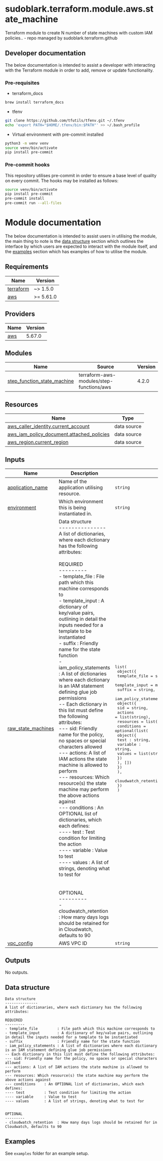 # sudoblark.terraform.module.aws.state_machine
Terraform module to create N number of state machines with custom IAM policies.. - repo managed by sudoblark.terraform.github

## Developer documentation
The below documentation is intended to assist a developer with interacting with the Terraform module in order to add,
remove or update functionality.

### Pre-requisites
* terraform_docs

```sh
brew install terraform_docs
```

* tfenv
```sh
git clone https://github.com/tfutils/tfenv.git ~/.tfenv
echo 'export PATH="$HOME/.tfenv/bin:$PATH"' >> ~/.bash_profile
```

* Virtual environment with pre-commit installed

```sh
python3 -m venv venv
source venv/bin/activate
pip install pre-commit
```
### Pre-commit hooks
This repository utilises pre-commit in order to ensure a base level of quality on every commit. The hooks
may be installed as follows:

```sh
source venv/bin/activate
pip install pre-commit
pre-commit install
pre-commit run --all-files
```

# Module documentation
The below documentation is intended to assist users in utilising the module, the main thing to note is the
[data structure](#data-structure) section which outlines the interface by which users are expected to interact with
the module itself, and the [examples](#examples) section which has examples of how to utilise the module.

<!-- BEGIN_TF_DOCS -->
## Requirements

| Name | Version |
|------|---------|
| <a name="requirement_terraform"></a> [terraform](#requirement\_terraform) | ~> 1.5.0 |
| <a name="requirement_aws"></a> [aws](#requirement\_aws) | >= 5.61.0 |

## Providers

| Name | Version |
|------|---------|
| <a name="provider_aws"></a> [aws](#provider\_aws) | 5.67.0 |

## Modules

| Name | Source | Version |
|------|--------|---------|
| <a name="module_step_function_state_machine"></a> [step\_function\_state\_machine](#module\_step\_function\_state\_machine) | terraform-aws-modules/step-functions/aws | 4.2.0 |

## Resources

| Name | Type |
|------|------|
| [aws_caller_identity.current_account](https://registry.terraform.io/providers/hashicorp/aws/latest/docs/data-sources/caller_identity) | data source |
| [aws_iam_policy_document.attached_policies](https://registry.terraform.io/providers/hashicorp/aws/latest/docs/data-sources/iam_policy_document) | data source |
| [aws_region.current_region](https://registry.terraform.io/providers/hashicorp/aws/latest/docs/data-sources/region) | data source |

## Inputs

| Name | Description | Type | Default | Required |
|------|-------------|------|---------|:--------:|
| <a name="input_application_name"></a> [application\_name](#input\_application\_name) | Name of the application utilising resource. | `string` | n/a | yes |
| <a name="input_environment"></a> [environment](#input\_environment) | Which environment this is being instantiated in. | `string` | n/a | yes |
| <a name="input_raw_state_machines"></a> [raw\_state\_machines](#input\_raw\_state\_machines) | Data structure<br>---------------<br>A list of dictionaries, where each dictionary has the following attributes:<br><br>REQUIRED<br>---------<br>- template\_file         : File path which this machine corresponds to<br>- template\_input        : A dictionary of key/value pairs, outlining in detail the inputs needed for a template to be instantiated<br>- suffix                : Friendly name for the state function<br>- iam\_policy\_statements : A list of dictionaries where each dictionary is an IAM statement defining glue job permissions<br>-- Each dictionary in this list must define the following attributes:<br>--- sid: Friendly name for the policy, no spaces or special characters allowed<br>--- actions: A list of IAM actions the state machine is allowed to perform<br>--- resources: Which resource(s) the state machine may perform the above actions against<br>--- conditions    : An OPTIONAL list of dictionaries, which each defines:<br>---- test         : Test condition for limiting the action<br>---- variable     : Value to test<br>---- values       : A list of strings, denoting what to test for<br><br><br>OPTIONAL<br>---------<br>- cloudwatch\_retention  : How many days logs should be retained for in Cloudwatch, defaults to 90 | <pre>list(<br>    object({<br>      template_file  = string,<br>      template_input = map(string),<br>      suffix         = string,<br>      iam_policy_statements = list(<br>        object({<br>          sid       = string,<br>          actions   = list(string),<br>          resources = list(string),<br>          conditions = optional(list(<br>            object({<br>              test : string,<br>              variable : string,<br>              values = list(string)<br>            })<br>          ), [])<br>        })<br>      ),<br>      cloudwatch_retention = optional(number, 90)<br>    })<br>  )</pre> | n/a | yes |
| <a name="input_vpc_config"></a> [vpc\_config](#input\_vpc\_config) | AWS VPC ID | `string` | n/a | yes |

## Outputs

No outputs.
<!-- END_TF_DOCS -->

## Data structure
```
Data structure
---------------
A list of dictionaries, where each dictionary has the following attributes:

REQUIRED
---------
- template_file         : File path which this machine corresponds to
- template_input        : A dictionary of key/value pairs, outlining in detail the inputs needed for a template to be instantiated
- suffix                : Friendly name for the state function
- iam_policy_statements : A list of dictionaries where each dictionary is an IAM statement defining glue job permissions
-- Each dictionary in this list must define the following attributes:
--- sid: Friendly name for the policy, no spaces or special characters allowed
--- actions: A list of IAM actions the state machine is allowed to perform
--- resources: Which resource(s) the state machine may perform the above actions against
--- conditions    : An OPTIONAL list of dictionaries, which each defines:
---- test         : Test condition for limiting the action
---- variable     : Value to test
---- values       : A list of strings, denoting what to test for


OPTIONAL
---------
- cloudwatch_retention  : How many days logs should be retained for in Cloudwatch, defaults to 90
```

## Examples
See `examples` folder for an example setup.
